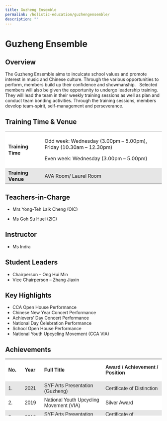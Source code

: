 ```yaml
---
title: Guzheng Ensemble
permalink: /holistic-education/guzhengensemble/
description: ""
---
```

Guzheng Ensemble
================

Overview 
---------

The Guzheng Ensemble aims to inculcate school values and promote interest in music and Chinese culture. Through the various opportunities to perform, members build up their confidence and showmanship.   Selected members will also be given the opportunity to undergo leadership training. They will lead the team in their weekly training sessions as well as plan and conduct team bonding activities. Through the training sessions, members develop team-spirit, self-management and perseverance.

Training Time & Venue
---------------------

<table style="box-sizing: inherit; border-collapse: collapse; border-spacing: 0px; max-width: 100%;"><tbody style="box-sizing: inherit;"><tr style="box-sizing: inherit; background: rgb(255, 255, 255);"><td style="box-sizing: inherit; padding: 5px 10px;"><strong style="box-sizing: inherit; font-weight: bold;">Training Time</strong></td><td style="box-sizing: inherit; padding: 5px 10px;"><p style="box-sizing: inherit; font-size: 1em;">Odd week: Wednesday (3.00pm – 5.00pm), Friday (10.30am – 12.30pm)</p><p style="box-sizing: inherit; font-size: 1em;">Even week: Wednesday (3.00pm – 5.00pm)</p></td></tr><tr style="box-sizing: inherit; background: rgb(230, 230, 230);"><td style="box-sizing: inherit; padding: 5px 10px;"><strong style="box-sizing: inherit; font-weight: bold;">Training Venue</strong></td><td style="box-sizing: inherit; padding: 5px 10px;">AVA Room/ Laurel Room&nbsp;</td></tr></tbody></table>

Teachers-in-Charge
------------------

*   Mrs Yong-Teh Laik Cheng (OIC)
    
*   Ms Goh Su Huei (2IC)
    

Instructor
----------

*   Ms Indra

Student Leaders
---------------

*   Chairperson – Ong Hui Min
*   Vice Chairperson – Zhang Jiaxin

Key Highlights 
---------------

*   CCA Open House Performance
*   Chinese New Year Concert Performance
*   Achievers’ Day Concert Performance
*   National Day Celebration Performance
*   School Open House Performance
*   National Youth Upcycling Movement (CCA VIA)

Achievements
------------

<table style="box-sizing: inherit; border-collapse: collapse; border-spacing: 0px; max-width: 100%; color: rgb(34, 34, 34); font-family: &quot;Source Sans Pro&quot;, sans-serif; font-size: 16px; font-style: normal; font-variant-ligatures: normal; font-variant-caps: normal; font-weight: 400; letter-spacing: normal; orphans: 2; text-align: start; text-transform: none; white-space: normal; widows: 2; word-spacing: 0px; -webkit-text-stroke-width: 0px; background-color: rgb(255, 255, 255); text-decoration-thickness: initial; text-decoration-style: initial; text-decoration-color: initial; width: 649.141px; height: 182px;"><tbody style="box-sizing: inherit;"><tr style="box-sizing: inherit; background: rgb(255, 255, 255); height: 70.8334px;"><td style="box-sizing: inherit; padding: 5px 10px; width: 44.1719px; height: 70px;"><strong style="box-sizing: inherit; font-weight: bold;">No.</strong></td><td style="box-sizing: inherit; padding: 5px 10px; width: 51.8125px; height: 70px;"><strong style="box-sizing: inherit; font-weight: bold;">Year</strong></td><td style="box-sizing: inherit; padding: 5px 10px; width: 303.828px; height: 70px;"><strong style="box-sizing: inherit; font-weight: bold;">Full Title</strong></td><td style="box-sizing: inherit; padding: 5px 10px; width: 249.328px; height: 70px;"><strong style="box-sizing: inherit; font-weight: bold;">Award / Achievement / Position</strong></td></tr><tr style="box-sizing: inherit; background: rgb(230, 230, 230); height: 24px;"><td style="box-sizing: inherit; padding: 5px 10px; width: 44.1719px; height: 24px;">1.</td><td style="box-sizing: inherit; padding: 5px 10px; width: 51.8125px; height: 24px;">2021</td><td style="box-sizing: inherit; padding: 5px 10px; width: 303.828px; height: 22px;">SYF Arts Presentation (Guzheng)&nbsp;</td><td style="box-sizing: inherit; padding: 5px 10px; width: 249.328px; height: 22px;">Certificate of Distinction</td></tr><tr style="box-sizing: inherit; background: rgb(255, 255, 255); height: 22px;"><td style="box-sizing: inherit; padding: 5px 10px; width: 44.1719px; height: 22px;">2.</td><td style="box-sizing: inherit; padding: 5px 10px; width: 51.8125px; height: 22px;">2019</td><td style="box-sizing: inherit; padding: 5px 10px; width: 303.828px; height: 22px;">National Youth Upcycling Movement (VIA)</td><td style="box-sizing: inherit; padding: 5px 10px; width: 249.328px; height: 22px;">Silver Award</td></tr><tr style="box-sizing: inherit; background: rgb(230, 230, 230); height: 22px;"><td style="box-sizing: inherit; padding: 5px 10px; width: 44.1719px; height: 22px;">3.</td><td style="box-sizing: inherit; padding: 5px 10px; width: 51.8125px; height: 22px;">2019</td><td style="box-sizing: inherit; padding: 5px 10px; width: 303.828px; height: 22px;">SYF Arts Presentation (Guzheng)&nbsp;</td><td style="box-sizing: inherit; padding: 5px 10px; width: 249.328px; height: 22px;">Certificate of Accomplishment</td></tr><tr style="box-sizing: inherit; background: rgb(255, 255, 255); height: 22px;"><td style="box-sizing: inherit; padding: 5px 10px; width: 44.1719px; height: 22px;">4.</td><td style="box-sizing: inherit; padding: 5px 10px; width: 51.8125px; height: 22px;">2017</td><td style="box-sizing: inherit; padding: 5px 10px; width: 303.828px; height: 22px;">SYF Arts Presentation (Guzheng)&nbsp;</td><td style="box-sizing: inherit; padding: 5px 10px; width: 249.328px; height: 22px;">Certificate of Accomplishment</td></tr></tbody></table>